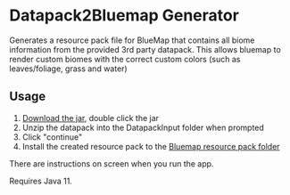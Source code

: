 # Datapack2Bluemap Generator
Generates a resource pack file for BlueMap that contains all biome information from the provided 3rd party datapack. This allows bluemap to render custom biomes with the correct custom colors (such as leaves/foliage, grass and water)

## Usage
1. [Download the jar](https://github.com/StrangeOne101/Datapack2Bluemap-Generator/releases), double click the jar
2. Unzip the datapack into the DatapackInput folder when prompted
3. Click "continue"
4. Install the created resource pack to the [Bluemap resource pack folder](https://bluemap.bluecolored.de/wiki/customization/ResourcePacks.html)

There are instructions on screen when you run the app.

Requires Java 11.
